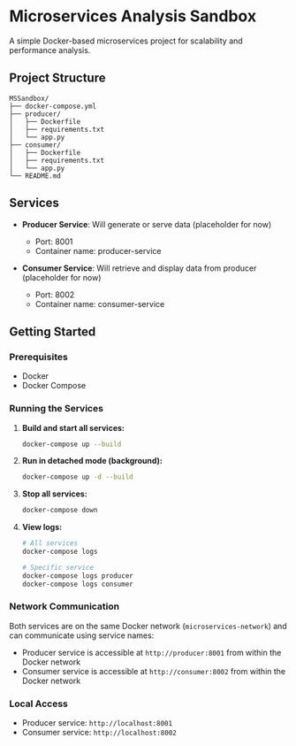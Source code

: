 # Microservices Analysis Sandbox

A simple Docker-based microservices project for scalability and performance analysis.

## Project Structure

```
MSSandbox/
├── docker-compose.yml
├── producer/
│   ├── Dockerfile
│   ├── requirements.txt
│   └── app.py
├── consumer/
│   ├── Dockerfile
│   ├── requirements.txt
│   └── app.py
└── README.md
```

## Services

- **Producer Service**: Will generate or serve data (placeholder for now)
  - Port: 8001
  - Container name: producer-service

- **Consumer Service**: Will retrieve and display data from producer (placeholder for now)
  - Port: 8002
  - Container name: consumer-service

## Getting Started

### Prerequisites

- Docker
- Docker Compose

### Running the Services

1. **Build and start all services:**
   ```bash
   docker-compose up --build
   ```

2. **Run in detached mode (background):**
   ```bash
   docker-compose up -d --build
   ```

3. **Stop all services:**
   ```bash
   docker-compose down
   ```

4. **View logs:**
   ```bash
   # All services
   docker-compose logs
   
   # Specific service
   docker-compose logs producer
   docker-compose logs consumer
   ```

### Network Communication

Both services are on the same Docker network (`microservices-network`) and can communicate using service names:
- Producer service is accessible at `http://producer:8001` from within the Docker network
- Consumer service is accessible at `http://consumer:8002` from within the Docker network

### Local Access

- Producer service: `http://localhost:8001`
- Consumer service: `http://localhost:8002`